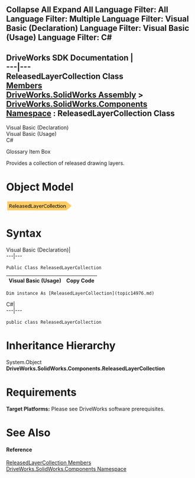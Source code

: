        

 Collapse All Expand All  Language Filter: All  Language Filter: Multiple  Language Filter: Visual Basic (Declaration) Language Filter: Visual Basic (Usage) Language Filter: C#  
---  
DriveWorks SDK Documentation  |   
---|---  
ReleasedLayerCollection Class   
[Members](topic14977.md)   
[DriveWorks.SolidWorks Assembly](topic13342.md) > [DriveWorks.SolidWorks.Components Namespace](topic13925.md) : ReleasedLayerCollection Class  
---  
  
Visual Basic (Declaration)    
Visual Basic (Usage)    
C# 

Glossary Item Box

Provides a collection of released drawing layers. 

# Object Model

![](dotnetdiagramimages/image852.png)

# Syntax

Visual Basic (Declaration)|   
---|---  
      
    
    Public Class ReleasedLayerCollection   
  
Visual Basic (Usage)| Copy Code  
---|---  
      
    
    Dim instance As [ReleasedLayerCollection](topic14976.md)  
  
C#|   
---|---  
      
    
    public class ReleasedLayerCollection   
  
# Inheritance Hierarchy

System.Object  
**DriveWorks.SolidWorks.Components.ReleasedLayerCollection**  


# Requirements

**Target Platforms:** Please see DriveWorks software prerequisites.

# See Also

#### Reference

[ReleasedLayerCollection Members](topic14977.md)   
[DriveWorks.SolidWorks.Components Namespace](topic13925.md)


